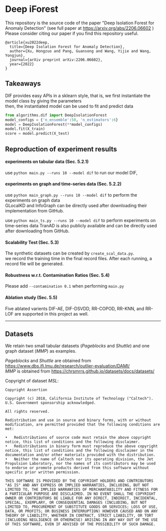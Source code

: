 # Deep iForest

This repository is the source code of the paper "Deep Isolation Forest for Anomaly Detection" (see full paper at https://arxiv.org/abs/2206.06602 )   
Please consider citing our paper if you find this repository useful.  

```
@article{xu2022deep,
  title={Deep Isolation Forest for Anomaly Detection},
  author={Xu, Hongzuo and Pang, Guansong and Wang, Yijie and Wang, Yongjun},
  journal={arXiv preprint arXiv:2206.06602},
  year={2022}
}
```

## Takeaways
DIF provides easy APIs in a sklearn style, that is, we first instantiate the model class by giving the parameters  
then, the instantiated model can be used to fit and predict data

```python
from algorithms.dif import DeepIsolationForest
model_configs = {'n_ensemble':50, 'n_estimators':6}
model = DeepIsolationForest(**model_configs)
model.fit(X_train)
score = model.predict(X_test)
```


## Reproduction of experiment results

#### experiments on tabular data (Sec. 5.2.1)
use `python main.py --runs 10 --model dif` to run our model DIF,  

#### experiments on graph and time-series data (Sec. 5.2.2)
use `python main_graph.py --runs 10 --model dif` to perform the experiments on graph data  
GLocalKD and InfoGraph can be directly used after downloading their implementation from GitHub. 

use `python main_ts.py --runs 10 --model dif` to perform experiments on time-series data
TranAD is also publicly available and can be directly used after downloading from GitHub.

#### Scalability Test (Sec. 5.3)
The synthetic datasets can be created by `create_scal_data.py`.  
we record the training time in the final record files. After each running, a record file will be generated. 

#### Robustness w.r.t. Contamination Ratios (Sec. 5.4)
Please add `--contamination 0.1` when performing `main.py`

#### Ablation study (Sec. 5.5)
Five ablated varients DIF-AE, DIF-DSVDD, RR-COPOD, RR-KNN, and RR-LOF are supported in this project as well. 




---
## Datasets

We retain two small tabular datasets (*Pageblocks* and *Shuttle*) and one graph dataset (*MMP*) as examples.

*Pageblocks* and *Shuttle* are obtained from https://www.dbs.ifi.lmu.de/research/outlier-evaluation/DAMI/  
*MMP* is obtained from https://chrsmrrs.github.io/datasets/docs/datasets/


  
  
Copyright of dataset *MSL*:
```
Copyright Assertion

Copyright (c) 2018, California Institute of Technology ("Caltech").  U.S. Government sponsorship acknowledged.

All rights reserved.

Redistribution and use in source and binary forms, with or without modification, are permitted provided that the following conditions are met:

•	Redistributions of source code must retain the above copyright notice, this list of conditions and the following disclaimer.
•	Redistributions in binary form must reproduce the above copyright notice, this list of conditions and the following disclaimer in the documentation and/or other materials provided with the distribution.
•	Neither the name of Caltech nor its operating division, the Jet Propulsion Laboratory, nor the names of its contributors may be used to endorse or promote products derived from this software without specific prior written permission.

THIS SOFTWARE IS PROVIDED BY THE COPYRIGHT HOLDERS AND CONTRIBUTORS "AS IS" AND ANY EXPRESS OR IMPLIED WARRANTIES, INCLUDING, BUT NOT LIMITED TO, THE IMPLIED WARRANTIES OF MERCHANTABILITY AND FITNESS FOR A PARTICULAR PURPOSE ARE DISCLAIMED. IN NO EVENT SHALL THE COPYRIGHT OWNER OR CONTRIBUTORS BE LIABLE FOR ANY DIRECT, INDIRECT, INCIDENTAL, SPECIAL, EXEMPLARY, OR CONSEQUENTIAL DAMAGES (INCLUDING, BUT NOT LIMITED TO, PROCUREMENT OF SUBSTITUTE GOODS OR SERVICES; LOSS OF USE, DATA, OR PROFITS; OR BUSINESS INTERRUPTION) HOWEVER CAUSED AND ON ANY THEORY OF LIABILITY, WHETHER IN CONTRACT, STRICT LIABILITY, OR TORT (INCLUDING NEGLIGENCE OR OTHERWISE) ARISING IN ANY WAY OUT OF THE USE OF THIS SOFTWARE, EVEN IF ADVISED OF THE POSSIBILITY OF SUCH DAMAGE.
```
